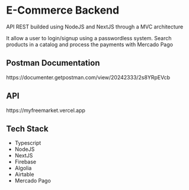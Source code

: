 <h1>E-Commerce Backend</h1>
<p>API REST builded using NodeJS and NextJS through a MVC architecture</p>
<p>It allow a user to login/signup using a passwordless system. Search products in a catalog and process the payments with Mercado Pago</p>
<h2>Postman Documentation</h2>
<a>https://documenter.getpostman.com/view/20242333/2s8YRpEVcb</a>
<h2>API</h2>
<a>https://myfreemarket.vercel.app</a>
<h2>Tech Stack</h2>
<ul>
<li>Typescript</li>
<li>NodeJS</li>
<li>NextJS</li>
<li>Firebase</li>
<li>Algolia</li>
<li>Airtable</li>
<li>Mercado Pago</li>
</ul>
